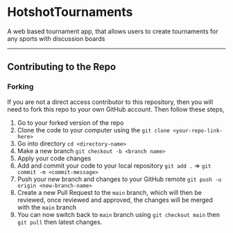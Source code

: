 # HotshotTournaments
A web based tournament app, that allows users to create tournaments for any sports with discussion boards

___

## Contributing to the Repo
### Forking
If you are not a direct access contributor to this repository, then you will need to fork this repo to your own GitHub account. Then follow these steps,

1. Go to your forked version of the repo
2. Clone the code to your computer using the `git clone <your-repo-link-here>`
3. Go into directory `cd <directory-name>`
4. Make a new branch `git checkout -b <branch name>`
5. Apply your code changes 
6. Add and commit your code to your local repository `git add .` => `git commit -m <commit-message>`
7. Push your new branch and changes to your GitHub remote `git push -u origin <new-branch-name>`
8. Create a new Pull Request to the `main` branch, which will then be reviewed, once reviewed and approved, the changes will be merged with the `main` branch
9. You can now switch back to `main` branch using `git checkout main` then `git pull` then latest changes.
